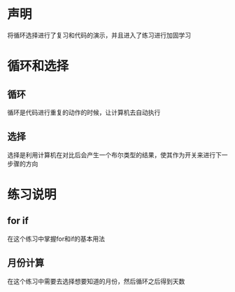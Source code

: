 # 声明
将循环选择进行了复习和代码的演示，并且进入了练习进行加固学习

# 循环和选择

## 循环

循环是代码进行重复的动作的时候，让计算机去自动执行

## 选择

选择是利用计算机在对比后会产生一个布尔类型的结果，使其作为开关来进行下一步骤的方向

# 练习说明

## for if

在这个练习中掌握for和if的基本用法

## 月份计算

在这个练习中需要去选择想要知道的月份，然后循环之后得到天数

